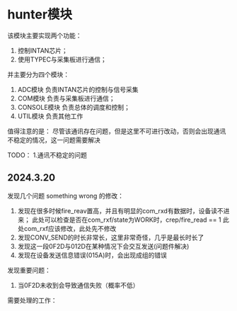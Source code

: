 # hunter模块

该模块主要实现两个功能：
1. 控制INTAN芯片；
2. 使用TYPEC与采集板进行通信；

并主要分为四个模块：
1. ADC模块 负责INTAN芯片的控制与信号采集
2. COM模块 负责与采集板进行通信；
3. CONSOLE模块 负责总体的调度和控制；
4. UTIL模块 负责其他工作


值得注意的是：
尽管该通讯存在问题，但是这里不可进行改动，否则会出现通讯不稳定的情况，这一问题需要解决


TODO：
    1.通讯不稳定的问题


## 2024.3.20
发现几个问题 something wrong 的修改：
1. 发现在很多时候fire_reav置高，并且有明显的com_rxd有数据时，设备读不进来；
    此处可以检查是否在com_rxf/state为WORK时，crep/fire_read == 1
    此处com_rxf应该修改，此处先不修改
2. 发现CONV_SEND的时长非常长，这里非常奇怪，几乎是最长时长了
3. 发现这一段0F2D与012D在某种情况下会交互发送(问题件解决)
4. 发现在设备发送信息错误(015A)时，会出现成组的错误

发现重要问题：
1. 当0F2D未收到会导致通信失败（概率不低）



需要处理的工作：


